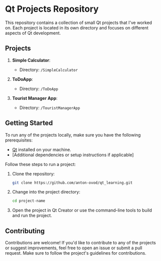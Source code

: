# Qt Projects Repository

This repository contains a collection of small Qt projects that I've worked on. Each project is located in its own directory and focuses on different aspects of Qt development.

## Projects

1. **Simple Calculator**:

   - Directory: `/SimpleCalculator`

2. **ToDoApp**: 

   - Directory: `/ToDoApp`

3. **Tourist Manager App**: 

   - Directory: `/TouristManagerApp`

## Getting Started

To run any of the projects locally, make sure you have the following prerequisites:

- [Qt](https://www.qt.io/download) installed on your machine.
- [Additional dependencies or setup instructions if applicable]

Follow these steps to run a project:

1. Clone the repository:

   ```bash
   git clone https://github.com/anton-ovod/qt_learning.git
   ```
2. Change into the project directory:
    ```bash
    cd project-name
    ```
3. Open the project in Qt Creator or use the command-line tools to build and run the project.

## Contributing
Contributions are welcome! If you'd like to contribute to any of the projects or suggest improvements, feel free to open an issue or submit a pull request. Make sure to follow the project's guidelines for contributions.


